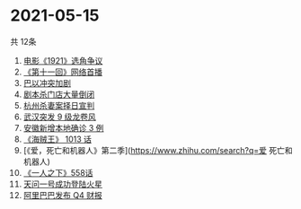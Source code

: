 # 2021-05-15
  共 12条

  <!-- BEGIN -->
  <!-- 最后更新时间:Sat May 15 2021 06:14:32 GMT+0000 (Coordinated Universal Time) -->
  1. [电影《1921》选角争议](https://www.zhihu.com/search?q=1921)
1. [《第十一回》网络首播](https://www.zhihu.com/search?q=第十一回)
1. [巴以冲突加剧](https://www.zhihu.com/search?q=巴以冲突)
1. [剧本杀门店大量倒闭](https://www.zhihu.com/search?q=剧本杀)
1. [杭州杀妻案择日宣判](https://www.zhihu.com/search?q=杭州杀妻案)
1. [武汉突发 9 级龙卷风](https://www.zhihu.com/search?q=武汉龙卷风)
1. [安徽新增本地确诊 3 例](https://www.zhihu.com/search?q=安徽新增)
1. [《海贼王》 1013 话](https://www.zhihu.com/search?q=海贼王)
1. [《爱，死亡和机器人》第二季](https://www.zhihu.com/search?q=爱 死亡和机器人)
1. [《一人之下》558话](https://www.zhihu.com/search?q=一人之下漫画)
1. [天问一号成功登陆火星](https://www.zhihu.com/search?q=天问一号)
1. [阿里巴巴发布 Q4 财报](https://www.zhihu.com/search?q=阿里巴巴财报)
  <!-- END -->
  